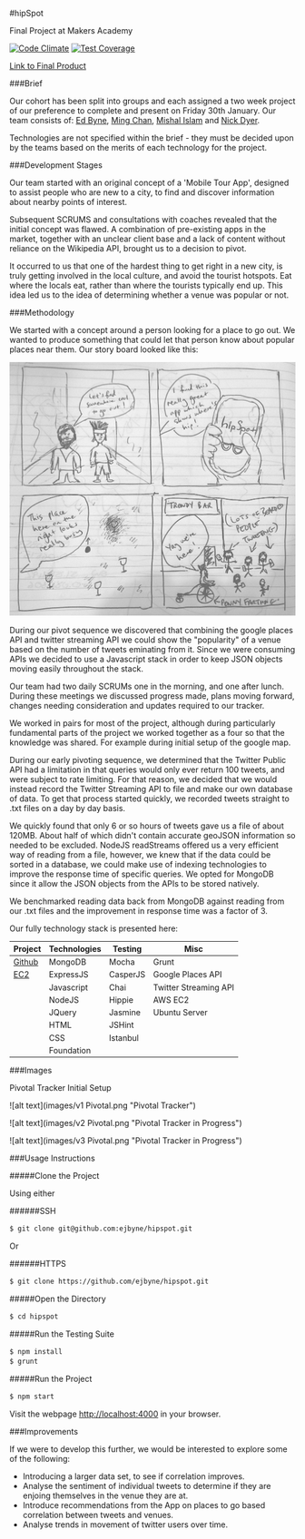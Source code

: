 #hipSpot

Final Project at Makers Academy

[![Code
Climate](https://codeclimate.com/github/ejbyne/hipspot/badges/gpa.svg)](https://codeclimate.com/github/ejbyne/hipspot) [![Test
Coverage](https://codeclimate.com/github/ejbyne/hipspot/badges/coverage.svg)](https://codeclimate.com/github/ejbyne/hipspot)

[Link to Final Product](www.hipspot.uk)

###Brief

Our cohort has been split into groups and each assigned a two week project of our
preference to complete and present on
Friday 30th January. Our team consists of: [Ed
Byne](https://github.com/ejbyne), [Ming Chan](https://github.com/ming-chan),
[Mishal Islam](https://github.com/mishal1) and [Nick
Dyer](https://github.com/nickbdyer).

Technologies are not specified within the brief - they must be decided upon by
the teams based on the merits of
each technology for the project.

###Development Stages

Our team started with an original concept of a 'Mobile Tour App', designed to
assist people who are new to a city, to find and discover information about
nearby points of interest. 

Subsequent SCRUMS and consultations with coaches revealed that the initial
concept was flawed. A combination of pre-existing apps in the market, together
with an unclear client base and a lack of content without reliance on the
Wikipedia API, brought us to a decision to pivot.

It occurred to us that one of the hardest thing to get right in a new city, is
truly getting involved in the local culture, and avoid the tourist hotspots.
Eat where the locals eat, rather than where the tourists typically end up. This
idea led us to the idea of determining whether a venue was popular or not.

###Methodology

We started with a concept around a person looking for a place to go out. We
wanted to produce something that could let that person know about popular
places near them. Our story board looked like this:

![alt text](images/userstory.jpg
"User Story Board")

During our pivot sequence we discovered that combining the google places API
and twitter streaming API we could show the "popularity" of a venue based on
the number of tweets eminating from it. Since we were consuming APIs we decided
to use a Javascript stack in order to keep JSON objects moving easily
throughout the stack. 

Our team had two daily SCRUMs one in the morning, and one after lunch. During
these meetings we discussed progress made, plans moving forward, changes needing
consideration and updates required to our tracker. 

We worked in pairs for most of the project, although during particularly
fundamental parts of the project we worked together as a four so that the knowledge was
shared. For example during initial setup of the google map. 

During our early pivoting sequence, we determined that the Twitter Public API
had a limitation in that queries would only ever return 100 tweets, and were
subject to rate limiting. For that reason, we decided that we would instead
record the Twitter Streaming API to file and make our own database of data. To
get that process started quickly, we recorded tweets straight to .txt files on
a day by day basis. 

We quickly found that only 6 or so hours of tweets gave us a file of about
120MB. About half of which didn't contain accurate geoJSON information so
needed to be excluded. NodeJS readStreams offered us a very efficient way of
reading from a file, however, we knew that if the data could be sorted in
a database, we could make use of indexing technologies to improve the response
time of specific queries. We opted for MongoDB since it allow the JSON objects
from the APIs to be stored natively.

We benchmarked reading data back from MongoDB against reading from our .txt
files and the improvement in response time was a factor of 3.

Our fully technology stack is presented here:

| Project                                     | Technologies | Testing  | Misc                  |
|---------------------------------------------|--------------|----------|-----------------------|
| [Github](https://github.com/ejbyne/hipspot) | MongoDB      | Mocha    | Grunt                 |
| [EC2](http://www.hipspot.uk/)               | ExpressJS    | CasperJS | Google Places API     |
|                                             | Javascript   | Chai     | Twitter Streaming API |
|                                             | NodeJS       | Hippie   | AWS EC2               |
|                                             | JQuery       | Jasmine  | Ubuntu Server         |
|                                             | HTML         | JSHint   |                       |
|                                             | CSS          | Istanbul |                       |
|                                             | Foundation   |          |                       |


###Images

Pivotal Tracker Initial Setup

![alt text](images/v1 Pivotal.png
"Pivotal Tracker")

![alt text](images/v2 Pivotal.png
"Pivotal Tracker in Progress")

![alt text](images/v3 Pivotal.png
"Pivotal Tracker in Progress")

###Usage Instructions 

#####Clone the Project

Using either

######SSH

```sh
$ git clone git@github.com:ejbyne/hipspot.git
```
Or

######HTTPS
```sh
$ git clone https://github.com/ejbyne/hipspot.git
```
#####Open the Directory

```sh
$ cd hipspot
```

#####Run the Testing Suite

```sh
$ npm install
$ grunt
```

#####Run the Project

```sh
$ npm start
```

Visit the webpage [http://localhost:4000](http://localhost:4000/) in your
browser.

###Improvements

If we were to develop this further, we would be interested to explore some of
the following:

- Introducing a larger data set, to see if correlation improves.
- Analyse the sentiment of individual tweets to determine if they are enjoing
  themselves in the venue they are at. 
- Introduce recommendations from the App on places to go based correlation
  between tweets and venues.
- Analyse trends in movement of twitter users over time. 


